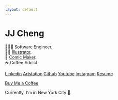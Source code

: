 ```yaml
---
layout: default
---
```


# JJ Cheng

🧑🏻‍💻 Software Engineer.</br>
✍🏻 [Illustrator](https://www.instagram.com/jjchengart/).</br>
📖 [Comic Maker](https://globalcomix.com/c/fragrance).</br>
☕ ️Coffee Addict.</br>

[Linkedin](https://www.linkedin.com/in/jchengjr77) [Artstation](https://www.artstation.com/jonathancheng9) [Github](https://github.com/jchengjr77) [Youtube](https://www.youtube.com/channel/UCup1DEEy4xC6wqoiCwqqV3g) [Instagram](https://instagram.com/jaiyyjaiyy)
[Resume](/assets/resume.pdf)

[Buy Me a Coffee](https://www.buymeacoffee.com/jjchengart)

Currently, I'm in New York City 🗽.
